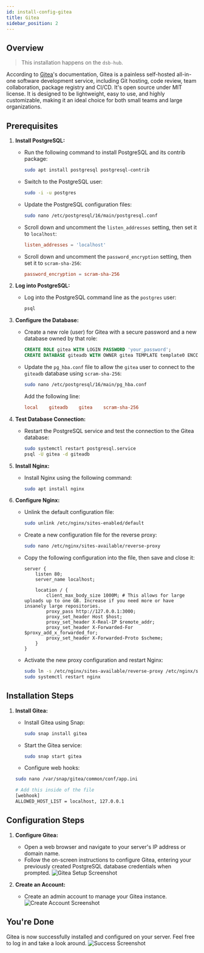 ```yaml
---
id: install-config-gitea
title: Gitea
sidebar_position: 2
---
```


## Overview

> This installation happens on the `dsb-hub`.

According to [Gitea]'s documentation, Gitea is a painless self-hosted all-in-one software development service, including Git hosting, code review, team collaboration, package registry and CI/CD. It's open source under MIT license. It is designed to be lightweight, easy to use, and highly customizable, making it an ideal choice for both small teams and large organizations.

## Prerequisites

1. **Install PostgreSQL:**

   - Run the following command to install PostgreSQL and its contrib package:

     ```bash
     sudo apt install postgresql postgresql-contrib
     ```

   - Switch to the PostgreSQL user:

     ```bash
     sudo -i -u postgres
     ```

   - Update the PostgreSQL configuration files:

     ```bash
     sudo nano /etc/postgresql/16/main/postgresql.conf
     ```

   - Scroll down and uncomment the `listen_addresses` setting, then set it to `localhost`:

     ```conf
     listen_addresses = 'localhost'
     ```

   - Scroll down and uncomment the `password_encryption` setting, then set it to `scram-sha-256`:

     ```conf
     password_encryption = scram-sha-256
     ```

2. **Log into PostgreSQL:**

   - Log into the PostgreSQL command line as the `postgres` user:

     ```bash
     psql
     ```

3. **Configure the Database:**

   - Create a new role (user) for Gitea with a secure password and a new database owned by that role:

     ```sql
     CREATE ROLE gitea WITH LOGIN PASSWORD 'your_password';
     CREATE DATABASE giteadb WITH OWNER gitea TEMPLATE template0 ENCODING 'UTF8' LC_COLLATE 'en_US.UTF-8' LC_CTYPE 'en_US.UTF-8';
     ```

   - Update the `pg_hba.conf` file to allow the `gitea` user to connect to the `giteadb` database using `scram-sha-256`:

     ```bash
     sudo nano /etc/postgresql/16/main/pg_hba.conf
     ```

     Add the following line:

     ```conf
     local    giteadb    gitea    scram-sha-256
     ```

4. **Test Database Connection:**

   - Restart the PostgreSQL service and test the connection to the Gitea database:

     ```bash
     sudo systemctl restart postgresql.service
     psql -U gitea -d giteadb
     ```

5. **Install Nginx:**

   - Install Nginx using the following command:

     ```bash
     sudo apt install nginx
     ```

6. **Configure Nginx:**

   - Unlink the default configuration file:

     ```bash
     sudo unlink /etc/nginx/sites-enabled/default
     ```

   - Create a new configuration file for the reverse proxy:

     ```bash
     sudo nano /etc/nginx/sites-available/reverse-proxy
     ```

   - Copy the following configuration into the file, then save and close it:

     ```nginx
     server {
         listen 80;
         server_name localhost;

         location / {
             client_max_body_size 1000M; # This allows for large uploads up to one GB. Increase if you need more or have insanely large repositories.
             proxy_pass http://127.0.0.1:3000;
             proxy_set_header Host $host;
             proxy_set_header X-Real-IP $remote_addr;
             proxy_set_header X-Forwarded-For $proxy_add_x_forwarded_for;
             proxy_set_header X-Forwarded-Proto $scheme;
         }
     }
     ```

   - Activate the new proxy configuration and restart Nginx:

     ```bash
     sudo ln -s /etc/nginx/sites-available/reverse-proxy /etc/nginx/sites-enabled/
     sudo systemctl restart nginx
     ```

## Installation Steps

1. **Install Gitea:**

   - Install Gitea using Snap:

     ```bash
     sudo snap install gitea
     ```

   - Start the Gitea service:

     ```bash
     sudo snap start gitea
     ```

   - Configure web hooks:

   ```bash
   sudo nano /var/snap/gitea/common/conf/app.ini

   # Add this inside of the file
   [webhook]
   ALLOWED_HOST_LIST = localhost, 127.0.0.1
   ```

## Configuration Steps

1. **Configure Gitea:**

   - Open a web browser and navigate to your server's IP address or domain name.
   - Follow the on-screen instructions to configure Gitea, entering your previously created PostgreSQL database credentials when prompted.
     ![Gitea Setup Screenshot](/img/projects/devsecops-home-lab/installation-and-configuration/gitea-init-config.png)

1. **Create an Account:**

   - Create an admin account to manage your Gitea instance.
     ![Create Account Screenshot](/img/projects/devsecops-home-lab/installation-and-configuration/gitea-create-account.png)

## You're Done

Gitea is now successfully installed and configured on your server. Feel free to log in and take a look around.
![Success Screenshot](/img/projects/devsecops-home-lab/installation-and-configuration/gitea-success-account-creation.png)

<!-- Sources -->

[Gitea]: https://about.gitea.com/products/gitea/
